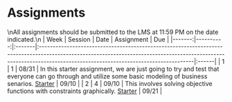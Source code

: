 Assignments
============================

\nAll assignments should be submitted to the LMS at 11:59 PM on the date indicated.\n
|   Week |   Session | Date   | Assignment                                                                                                                                                                                                         | Due   |
|-------:|----------:|:-------|:-------------------------------------------------------------------------------------------------------------------------------------------------------------------------------------------------------------------|:------|
|      1 |         1 | 08/31  | In this starter assignment, we are just going to try and test that everyone can go through and utilize some basic modeling of business senarios. [Starter](https://rpi.box.com/s/ldy9h2bfaz00gek5a9cotyz21sboab95) | 09/10 |
|      2 |         4 | 09/10  | This involves solving objective functions with constraints graphically.  [Starter](https://rpi.box.com/s/ldy9h2bfaz00gek5a9cotyz21sboab95)                                                                         | 09/21 |